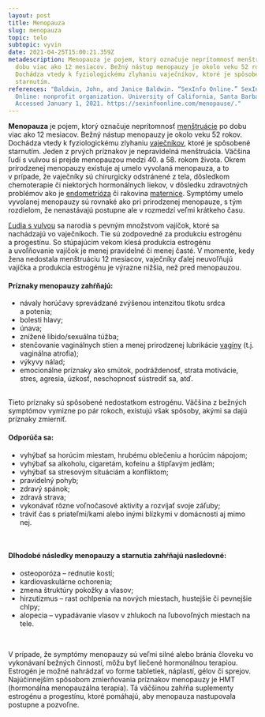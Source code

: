 ```yaml
---
layout: post
title: Menopauza
slug: menopauza
topic: telo
subtopic: vyvin
date: 2021-04-25T15:00:21.359Z
metadescription: Menopauza je pojem, ktorý označuje neprítomnosť menštruácie po
  dobu viac ako 12 mesiacov. Bežný nástup menopauzy je okolo veku 52 rokov.
  Dochádza vtedy k fyziologickému zlyhaniu vaječníkov, ktoré je spôsobené
  starnutím.
references: "Baldwin, John, and Janice Baldwin. “SexInfo Online.” SexInfo
  Online: nonprofit organization. University of California, Santa Barbara .
  Accessed January 1, 2021. https://sexinfoonline.com/menopause/."
---
```

**Menopauza** je pojem, ktorý označuje neprítomnosť [menštruácie](/menstruacny-cyklus/) po dobu viac ako 12 mesiacov. Bežný nástup menopauzy je okolo veku 52 rokov. Dochádza vtedy k fyziologickému zlyhaniu [vaječníkov](/vnutorne-pohlavne-ustrojenstvo-cloveka-s-vulvou/), ktoré je spôsobené starnutím. Jeden z prvých príznakov je nepravidelná menštruácia. Väčšina ľudí s vulvou si prejde menopauzou medzi 40. a 58. rokom života. Okrem prirodzenej menopauzy existuje aj umelo vyvolaná menopauza, a to v prípade, že vaječníky sú chirurgicky odstránené z tela, dôsledkom chemoterapie či niektorých hormonálnych liekov, v dôsledku zdravotných problémov ako je [endometrióza](https://www.promama.sk/tehotenstvo/endometrioza-tehotenstvo-moze-sposobit-neplodnost) či rakovina [maternice](/vnutorne-pohlavne-ustrojenstvo-cloveka-s-vulvou/). Symptómy umelo vyvolanej menopauzy sú rovnaké ako pri prirodzenej menopauze, s tým rozdielom, že nenastávajú postupne ale v rozmedzí veľmi krátkeho času. 

[Ľudia s vulvou](/muz-a-zena-vs-samec-a-samica/) sa narodia s pevným množstvom vajíčok, ktoré sa nachádzajú vo vaječníkoch. Tie sú zodpovedné za produkciu estrogénu a progestínu. So stúpajúcim vekom klesá produkcia estrogénu a uvoľňovanie vajíčok je menej pravidelné či menej časté. V momente, kedy žena nedostala menštruáciu 12 mesiacov, vaječníky ďalej neuvoľňujú vajíčka a produkcia estrogénu je výrazne nižšia, než pred menopauzou. 

#### Príznaky menopauzy zahŕňajú:

* návaly horúčavy sprevádzané zvýšenou intenzitou tlkotu srdca a potenia;
* bolesti hlavy;
* únava;
* znížené libido/sexuálna túžba;
* stenčovanie vaginálnych stien a menej prirodzenej lubrikácie [vagíny](/vnutorne-pohlavne-ustrojenstvo-cloveka-s-vulvou/) (t.j. vaginálna atrofia);
* výkyvy nálad;
* emocionálne príznaky ako smútok, podráždenosť, strata motivácie, stres, agresia, úzkosť, neschopnosť sústrediť sa, atď. 

<br> Tieto príznaky sú spôsobené nedostatkom estrogénu. Väčšina z bežných symptómov vymizne po pár rokoch, existujú však spôsoby, akými sa dajú príznaky zmierniť. 

#### Odporúča sa:

* vyhýbať sa horúcim miestam, hrubému oblečeniu a horúcim nápojom;
* vyhýbať sa alkoholu, cigaretám, kofeínu a štipľavým jedlám;
* vyhýbať sa stresovým situáciám a konfliktom;
* pravidelný pohyb;
* zdravý spánok;
* zdravá strava;
* vykonávať rôzne voľnočasové aktivity a rozvíjať svoje záľuby;
* tráviť čas s priateľmi/kami alebo inými blízkymi v domácnosti aj mimo nej.

<br>

#### Dlhodobé následky menopauzy a starnutia zahŕňajú nasledovné:

* osteoporóza – rednutie kostí;
* kardiovaskulárne ochorenia;
* zmena štruktúry pokožky a vlasov;
* hirzutizmus – rast ochlpenia na nových miestach, hustejšie či pevnejšie chlpy;
* alopecia – vypadávanie vlasov v zhlukoch na ľubovoľných miestach na tele.

<br>

V prípade, že symptómy menopauzy sú veľmi silné alebo bránia človeku vo vykonávaní bežných činností, môžu byť liečené hormonálnou terapiou. Estrogén je možné nahrádzať vo forme tabletiek, náplastí, gélov či sprejov. Najúčinnejším spôsobom zmierňovania príznakov menopauzy je HMT (hormonálna menopauzálna terapia). Tá väčšinou zahŕňa suplementy estrogénu a progestínu, ktoré pomáhajú, aby menopauza nastupovala postupne a pozvoľne.